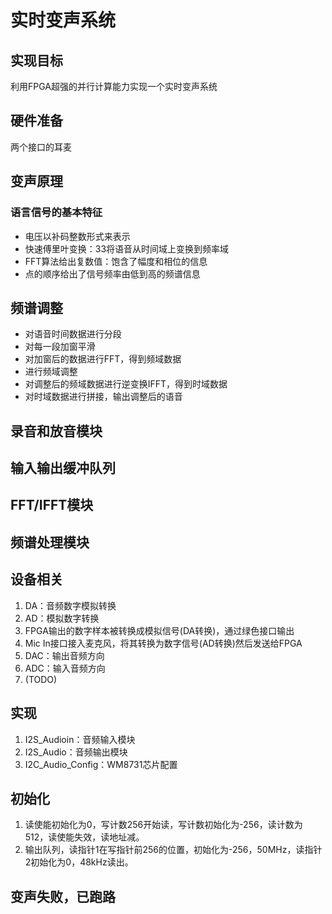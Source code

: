 # 实时变声系统

## 实现目标

利用FPGA超强的并行计算能力实现一个实时变声系统

## 硬件准备

两个接口的耳麦

## 变声原理

### 语言信号的基本特征

- 电压以补码整数形式来表示
- 快速傅里叶变换：33将语音从时间域上变换到频率域
- FFT算法给出复数值：饱含了幅度和相位的信息
- 点的顺序给出了信号频率由低到高的频谱信息

## 频谱调整

- 对语音时间数据进行分段
- 对每一段加窗平滑
- 对加窗后的数据进行FFT，得到频域数据
- 进行频域调整
- 对调整后的频域数据进行逆变换IFFT，得到时域数据
- 对时域数据进行拼接，输出调整后的语音

## 录音和放音模块

## 输入输出缓冲队列

## FFT/IFFT模块

## 频谱处理模块

## 设备相关

1. DA：音频数字模拟转换
2. AD：模拟数字转换
3. FPGA输出的数字样本被转换成模拟信号(DA转换)，通过绿色接口输出
4. Mic In接口接入麦克风，将其转换为数字信号(AD转换)然后发送给FPGA
5. DAC：输出音频方向
6. ADC：输入音频方向
7. (TODO)

## 实现

1. I2S_Audioin：音频输入模块
2. I2S_Audio：音频输出模块
3. I2C_Audio_Config：WM8731芯片配置

## 初始化

1. 读使能初始化为0，写计数256开始读，写计数初始化为-256，读计数为512，读使能失效，读地址减。
2. 输出队列，读指针1在写指针前256的位置，初始化为-256，50MHz，读指针2初始化为0，48kHz读出。

## 变声失败，已跑路